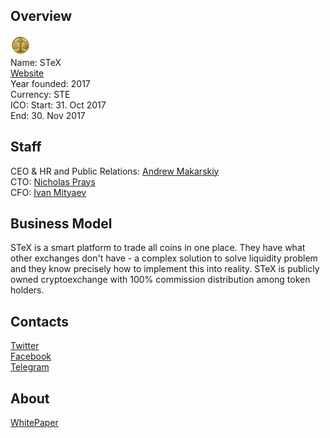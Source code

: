 ## Overview
![logo](../projects/logo/stex.png)  
Name: STeX  
[Website](https://stex.exchange/)  
Year founded: 2017  
Currency: STE  
ICO: Start: 31. Oct 2017  
End: 30. Nov 2017
## Staff
CEO & HR and Public Relations: [Andrew Makarskiy](../people/andrew_makarskiy.md)   
CTO: [Nicholas Prays](../people/nicholas_prays.md)   
CFO: [Ivan Mityaev](../people/ivan_mityaev.md)  
## Business Model
STeX is a smart platform to trade all coins in one place. They have what other exchanges don't have - a complex solution to solve liquidity problem and they know precisely how to implement this into reality. STeX is publicly owned cryptoexchange with 100% commission distribution among token holders.
## Contacts  
[Twitter](https://twitter.com/STeX_Exchange)    
[Facebook](https://www.facebook.com/icoShowcase/)  
[Telegram](https://t.me/icoito) 
## About  
[WhitePaper](https://stex.exchange/media/pdf/whitepaper.pdf)  
